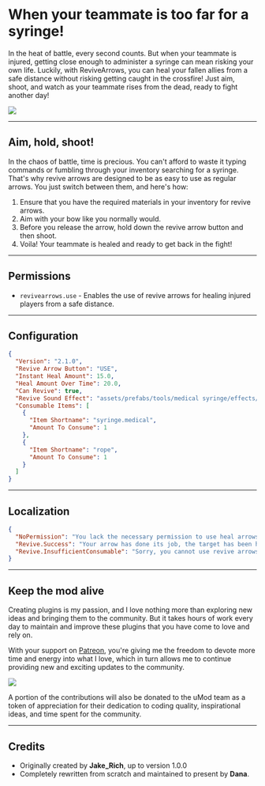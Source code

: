 # When your teammate is too far for a syringe!
In the heat of battle, every second counts. But when your teammate is injured, getting close enough to administer a syringe can mean risking your own life. Luckily, with ReviveArrows, you can heal your fallen allies from a safe distance without risking getting caught in the crossfire! Just aim, shoot, and watch as your teammate rises from the dead, ready to fight another day!

![](https://i.imgur.com/DbfZmgl.png)

---------

## Aim, hold, shoot!
In the chaos of battle, time is precious. You can't afford to waste it typing commands or fumbling through your inventory searching for a syringe. That's why revive arrows are designed to be as easy to use as regular arrows. You just switch between them, and here's how:

1. Ensure that you have the required materials in your inventory for revive arrows.
2. Aim with your bow like you normally would.
3. Before you release the arrow, hold down the revive arrow button and then shoot.
4. Voila! Your teammate is healed and ready to get back in the fight!

------

## Permissions
* `revivearrows.use` - Enables the use of revive arrows for healing injured players from a safe distance.

----------

## Configuration
```json
{
  "Version": "2.1.0",
  "Revive Arrow Button": "USE",
  "Instant Heal Amount": 15.0,
  "Heal Amount Over Time": 20.0,
  "Can Revive": true,
  "Revive Sound Effect": "assets/prefabs/tools/medical syringe/effects/inject_friend.prefab",
  "Consumable Items": [
    {
      "Item Shortname": "syringe.medical",
      "Amount To Consume": 1
    },
    {
      "Item Shortname": "rope",
      "Amount To Consume": 1
    }
  ]
}
```

------------------

## Localization
```json
{
  "NoPermission": "You lack the necessary permission to use heal arrows.",
  "Revive.Success": "Your arrow has done its job, the target has been healed!",
  "Revive.InsufficientConsumable": "Sorry, you cannot use revive arrows without the required materials!"
}
```

-----------

## Keep the mod alive
Creating plugins is my passion, and I love nothing more than exploring new ideas and bringing them to the community. But it takes hours of work every day to maintain and improve these plugins that you have come to love and rely on.

With your support on [Patreon](https://www.patreon.com/VisEntities), you're  giving me the freedom to devote more time and energy into what I love, which in turn allows me to continue providing new and exciting updates to the community.

![](https://i.imgur.com/8uhEWPb.png)

A portion of the contributions will also be donated to the uMod team as a token of appreciation for their dedication to coding quality, inspirational ideas, and time spent for the community.

------

## Credits
* Originally created by **Jake_Rich**, up to version 1.0.0
* Completely rewritten from scratch and maintained to present by **Dana**.
